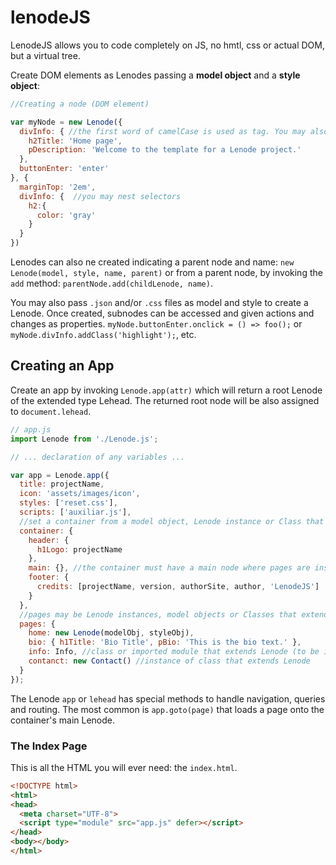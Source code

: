 # lenodeJS
LenodeJS allows you to code completely on JS, no hmtl, css or actual DOM, but a virtual tree.

Create DOM elements as Lenodes passing a **model object** and a **style object**:
```js
//Creating a node (DOM element) 

var myNode = new Lenode({
  divInfo: { //the first word of camelCase is used as tag. You may also use div_info
    h2Title: 'Home page',
    pDescription: 'Welcome to the template for a Lenode project.'
  },
  buttonEnter: 'enter'
}, {
  marginTop: '2em',
  divInfo: {  //you may nest selectors
    h2:{
      color: 'gray'
    }
  }
})
```
Lenodes can also ne created indicating a parent node and name: `new Lenode(model, style, name, parent)` or from a parent node, by invoking the `add` method: `parentNode.add(childLenode, name)`.

You may also pass `.json` and/or `.css` files as model and style to create a Lenode. Once created, subnodes can be accessed and given actions and changes as properties. `myNode.buttonEnter.onclick = () => foo();` or `myNode.divInfo.addClass('highlight');`, etc.

## Creating an App
Create an app by invoking `Lenode.app(attr)` which will return a root Lenode of the extended type Lehead. The returned root node will be also assigned to `document.lehead`.
```js
// app.js
import Lenode from './Lenode.js';

// ... declaration of any variables ...

var app = Lenode.app({
  title: projectName,
  icon: 'assets/images/icon',
  styles: ['reset.css'],
  scripts: ['auxiliar.js'],
  //set a container from a model object, Lenode instance or Class that extends Lenode
  container: {
    header: {
      h1Logo: projectName
    },
    main: {}, //the container must have a main node where pages are inserted
    footer: {
      credits: [projectName, version, authorSite, author, 'LenodeJS']
    }
  },
  //pages may be Lenode instances, model objects or Classes that extend Lenode
  pages: {
    home: new Lenode(modelObj, styleObj),
    bio: { h1Title: 'Bio Title', pBio: 'This is the bio text.' },
    info: Info, //class or imported module that extends Lenode (to be instantiated)
    contanct: new Contact() //instance of class that extends Lenode
  }
});
```
The Lenode `app` or `lehead` has special methods to handle navigation, queries and routing. The most common is `app.goto(page)` that loads a page onto the container's main Lenode.
### The Index Page
This is all the HTML you will ever need: the `index.html`.
```html
<!DOCTYPE html>
<html>
<head>
  <meta charset="UTF-8">
  <script type="module" src="app.js" defer></script>
</head>
<body></body>
</html>
```
